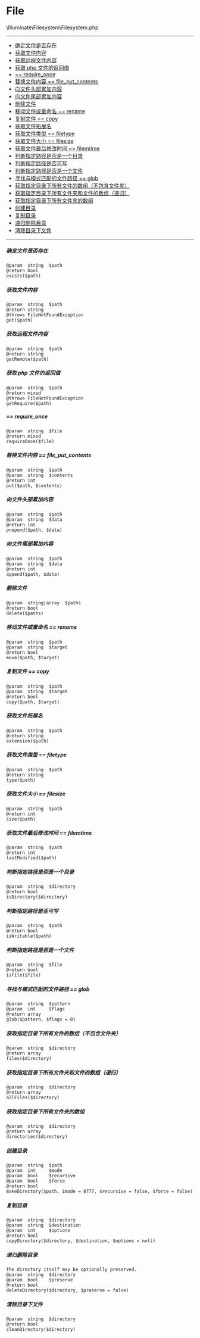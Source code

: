 File
============

\Illuminate\Filesystem\Filesystem.php

---

- [确定文件是否存在](#exists)
- [获取文件内容](#get)
- [获取远程文件内容](#getRemote)
- [获取 php 文件的返回值](#getRequire)
- [== require_once](#requireOnce)
- [替换文件内容 == file_put_contents](#put)
- [向文件头部累加内容](#prepend)
- [向文件尾部累加内容](#append)
- [删除文件](#delete)
- [移动文件或重命名 == rename](#move)
- [复制文件 == copy](#copy)
- [获取文件拓展名](#extension)
- [获取文件类型 == filetype](#type)
- [获取文件大小 == filesize](#size)
- [获取文件最后修改时间 == filemtime](#lastModified)
- [判断指定路径是否是一个目录](#isDirectory)
- [判断指定路径是否可写](#isWritable)
- [判断指定路径是否是一个文件](#isFile)
- [寻找与模式匹配的文件路径 == glob](#glob)
- [获取指定目录下所有文件的数组（不包含文件夹）](#files)
- [获取指定目录下所有文件夹和文件的数组（递归）](#allFiles)
- [获取指定目录下所有文件夹的数组](#directories)
- [创建目录](#makeDirectory)
- [复制目录](#copyDirectory)
- [递归删除目录](#deleteDirectory)
- [清除目录下文件](#cleanDirectory)

---

<a name="exists"></a>
##### 确定文件是否存在

    @param  string  $path
    @return bool
    exists($path)

<a name="get"></a>
##### 获取文件内容

    @param  string  $path
    @return string
    @throws FileNotFoundException
    get($path)

<a name="getRemote"></a>
##### 获取远程文件内容

    @param  string  $path
    @return string
    getRemote($path)

<a name="getRequire"></a>
##### 获取 php 文件的返回值

    @param  string  $path
    @return mixed
    @throws FileNotFoundException
    getRequire($path)

<a name="requireOnce"></a>
##### == require_once

    @param  string  $file
    @return mixed
    requireOnce($file)

<a name="put"></a>
##### 替换文件内容 == file_put_contents

    @param  string  $path
    @param  string  $contents
    @return int
    put($path, $contents)

<a name="prepend"></a>
##### 向文件头部累加内容

    @param  string  $path
    @param  string  $data
    @return int
    prepend($path, $data)

<a name="append"></a>
##### 向文件尾部累加内容

    @param  string  $path
    @param  string  $data
    @return int
    append($path, $data)

<a name="delete"></a>
##### 删除文件

    @param  string|array  $paths
    @return bool
    delete($paths)

<a name="move"></a>
##### 移动文件或重命名 == rename

    @param  string  $path
    @param  string  $target
    @return bool
    move($path, $target)

<a name="copy"></a>
##### 复制文件 == copy

    @param  string  $path
    @param  string  $target
    @return bool
    copy($path, $target)

<a name="extension"></a>
##### 获取文件拓展名

    @param  string  $path
    @return string
    extension($path)

<a name="type"></a>
##### 获取文件类型 == filetype

    @param  string  $path
    @return string
    type($path)

<a name="size"></a>
##### 获取文件大小 == filesize

    @param  string  $path
    @return int
    size($path)

<a name="lastModified"></a>
##### 获取文件最后修改时间 == filemtime

    @param  string  $path
    @return int
    lastModified($path)

<a name="isDirectory"></a>
##### 判断指定路径是否是一个目录

    @param  string  $directory
    @return bool
    isDirectory($directory)

<a name="isWritable"></a>
##### 判断指定路径是否可写

    @param  string  $path
    @return bool
    isWritable($path)

<a name="isFile"></a>
##### 判断指定路径是否是一个文件

    @param  string  $file
    @return bool
    isFile($file)

<a name="glob"></a>
##### 寻找与模式匹配的文件路径 == glob

    @param  string  $pattern
    @param  int     $flags
    @return array
    glob($pattern, $flags = 0)

<a name="files"></a>
##### 获取指定目录下所有文件的数组（不包含文件夹）

    @param  string  $directory
    @return array
    files($directory)

<a name="allFiles"></a>
##### 获取指定目录下所有文件夹和文件的数组（递归）

    @param  string  $directory
    @return array
    allFiles($directory)

<a name="directories"></a>
##### 获取指定目录下所有文件夹的数组

    @param  string  $directory
    @return array
    directories($directory)

<a name="makeDirectory"></a>
##### 创建目录

    @param  string  $path
    @param  int     $mode
    @param  bool    $recursive
    @param  bool    $force
    @return bool
    makeDirectory($path, $mode = 0777, $recursive = false, $force = false)

<a name="copyDirectory"></a>
##### 复制目录

    @param  string  $directory
    @param  string  $destination
    @param  int     $options
    @return bool
    copyDirectory($directory, $destination, $options = null)

<a name="deleteDirectory"></a>
##### 递归删除目录

    The directory itself may be optionally preserved.
    @param  string  $directory
    @param  bool    $preserve
    @return bool
    deleteDirectory($directory, $preserve = false)

<a name="cleanDirectory"></a>
##### 清除目录下文件

    @param  string  $directory
    @return bool
    cleanDirectory($directory)

